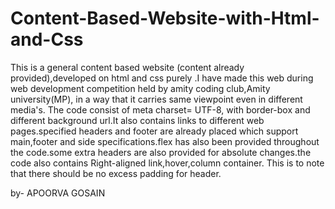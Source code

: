 # Content-Based-Website-with-Html-and-Css
This is a general content based website (content already provided),developed on html and css purely .I have made this web during web development competition held by amity coding club,Amity university(MP), in a way that it carries same viewpoint even in different media's. The code consist of meta charset= UTF-8, with border-box and different background url.It also contains links to different web pages.specified headers and footer are already placed which support main,footer and side specifications.flex has also been provided throughout the code.some extra headers are also provided for absolute changes.the code also contains Right-aligned link,hover,column container. This is to note that there should be no excess padding for header.

by-
APOORVA GOSAIN

